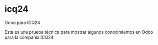 # icq24
Odoo para ICQ24

Esta es una prueba técnica para mostrar algunos conocimientos en Odoo para la compañía ICQ24
